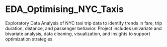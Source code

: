 # EDA_Optimising_NYC_Taxis
Exploratory Data Analysis of NYC taxi trip data to identify trends in fare, trip duration, distance, and passenger behavior. Project includes univariate and bivariate analysis, data cleaning, visualization, and insights to support optimization strategies
